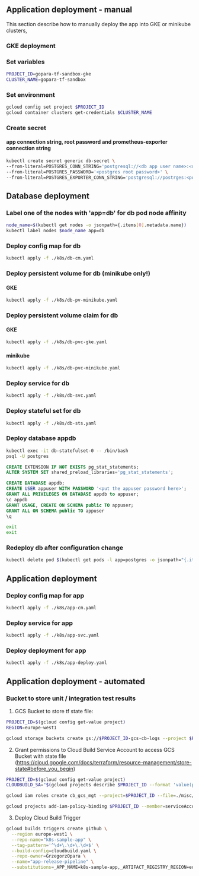 ## Application deployment - manual
This section describe how to manually deploy the app into GKE or minikube clusters,

### GKE deployment
### Set variables
```sh
PROJECT_ID=gopara-tf-sandbox-gke
CLUSTER_NAME=gopara-tf-sandbox
```

### Set environment 
```sh
gcloud config set project $PROJECT_ID
gcloud container clusters get-credentials $CLUSTER_NAME
```
### Create secret
#### app connection string, root password and prometheus-exporter connection string
```sh
kubectl create secret generic db-secret \ 
--from-literal=POSTGRES_CONN_STRING='postgresql://<db app user name>:<db app user password>@db/appdb' \ 
--from-literal=POSTGRES_PASSWORD='<postgres root password>' \
--from-literal=POSTGRES_EXPORTER_CONN_STRING='postgresql://postrges:<postgres root password>@db/appdb?sslmode=disable' 
```
## Database deployment
### Label one of the nodes with 'app=db' for db pod node affinity
```sh
node_name=$(kubectl get nodes -o jsonpath={.items[0].metadata.name})
kubectl label nodes $node_name app=db
```
### Deploy config map for db
```sh
kubectl apply -f ./k8s/db-cm.yaml
```
### Deploy persistent volume for db (minikube only!)
#### GKE
```sh
kubectl apply -f ./k8s/db-pv-minikube.yaml
```

### Deploy persistent volume claim for db
#### GKE
```sh
kubectl apply -f ./k8s/db-pvc-gke.yaml
```
#### minikube
```sh
kubectl apply -f ./k8s/db-pvc-minikube.yaml
```
### Deploy service for db
```sh
kubectl apply -f ./k8s/db-svc.yaml
```
### Deploy stateful set for db
```sh
kubectl apply -f ./k8s/db-sts.yaml
```

### Deploy database appdb
```sh
kubectl exec -it db-statefulset-0 -- /bin/bash
psql -U postgres
```
```sql
CREATE EXTENSION IF NOT EXISTS pg_stat_statements;
ALTER SYSTEM SET shared_preload_libraries='pg_stat_statements';

CREATE DATABASE appdb;
CREATE USER appuser WITH PASSWORD '<put the appuser password here>';
GRANT ALL PRIVILEGES ON DATABASE appdb to appuser;
\c appdb
GRANT USAGE, CREATE ON SCHEMA public TO appuser;
GRANT ALL ON SCHEMA public TO appuser
\q
```
```sh
exit
exit
```
### Redeploy db after configuration change
```sh
kubectl delete pod $(kubectl get pods -l app=postgres -o jsonpath="{.items[0].metadata.name}")
```

## Application deployment
### Deploy config map for app
```sh
kubectl apply -f ./k8s/app-cm.yaml
```
### Deploy service for app
```sh
kubectl apply -f ./k8s/app-svc.yaml
```
### Deploy deployment for app
```sh
kubectl apply -f ./k8s/app-deploy.yaml
```

## Application deployment - automated

### Bucket to store unit / integration test results
1. GCS Bucket to store tf state file: 

  ```sh
  PROJECT_ID=$(gcloud config get-value project)
  REGION=europe-west1

  gcloud storage buckets create gs://$PROJECT_ID-gcs-cb-logs --project $PROJECT_ID --location $REGION --uniform-bucket-level-access
  ```
 2. Grant permissions to Cloud Build Service Account to access GCS Bucket with state file (https://cloud.google.com/docs/terraform/resource-management/store-state#before_you_begin)

```sh
PROJECT_ID=$(gcloud config get-value project)
CLOUDBUILD_SA="$(gcloud projects describe $PROJECT_ID --format 'value(projectNumber)')@cloudbuild.gserviceaccount.com"

gcloud iam roles create cb_gcs_mgt --project=$PROJECT_ID --file=./misc/cb_gcs_role.yaml

gcloud projects add-iam-policy-binding $PROJECT_ID --member=serviceAccount:$CLOUDBUILD_SA --role=projects/$PROJECT_ID/roles/cb_gcs_mgt 
```

3. Deploy Cloud Build Trigger

```sh
gcloud builds triggers create github \
  --region europe-west1 \
  --repo-name="k8s-sample-app" \
  --tag-pattern='^\d+\.\d+\.\d+$' \
  --build-config=cloudbuild.yaml \
  --repo-owner=GrzegorzOpara \
  --name="app-release-pipeline" \
  --substitutions=_APP_NAME=k8s-sample-app,_ARTIFACT_REGISTRY_REGION=europe-west1,_ARTIFACT_REGISTRY_REPO=dragon-ar,_BUCKET_NAME=gopara-tf-sandbox-gcs-cb-logs
```